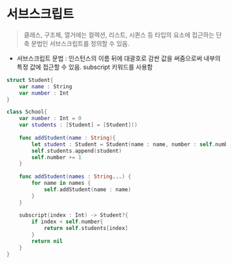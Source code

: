 # 서브스크립트 

> 클래스, 구조체, 열거에는 컬렉션, 리스트, 시퀸스 등 타입의 요소에 접근하는 단축 문법인 서브스크립트를 정의할 수 있음.

- 서브스크립트 문법 : 인스턴스의 이름 뒤에 대괄호로 감싼 값을 써줌으로써 내부의 특정 값에 접근할 수 있음. subscript 키워드를 사용함

```swift
struct Student{
    var name : String
    var number : Int
}

class School{
    var number : Int = 0
    var students : [Student] = [Student]()
    
    func addStudent(name : String){
        let student : Student = Student(name : name, number : self.number)
        self.students.append(student)
        self.number += 1
    }
    
    func addStudent(names : String...) {
        for name in names {
            self.addStudent(name : name)
        }
    }
    
    subscript(index : Int) -> Student?{
        if index < self.number{
            return self.students[index]
        }
        return nil
    }
}
```

